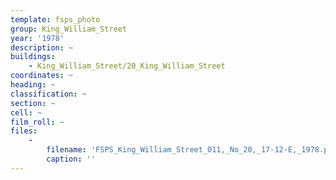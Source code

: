 ```yaml
---
template: fsps_photo
group: King_William_Street
year: '1978'
description: ~
buildings:
    - King_William_Street/20_King_William_Street
coordinates: ~
heading: ~
classification: ~
section: ~
cell: ~
film_roll: ~
files:
    -
        filename: 'FSPS_King_William_Street_011,_No_20,_17-12-E,_1978.png'
        caption: ''
---
```

